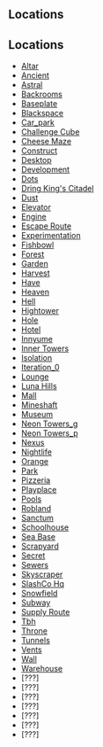 ## **Locations**

## **Locations**

- [Altar](https://terror.moe/locations/altar.html)
- [Ancient](https://terror.moe/locations/ancient.html)
- [Astral](https://terror.moe/locations/astral.html)
- [Backrooms](https://terror.moe/locations/backrooms.html)
- [Baseplate](https://terror.moe/locations/baseplate.html)
- [Blackspace](https://terror.moe/locations/blackspace.html)
- [Car_park](https://terror.moe/locations/car_park.html)
- [Challenge Cube](https://terror.moe/locations/challenge_cube.html)
- [Cheese Maze](https://terror.moe/locations/cheese_maze.html)
- [Construct](https://terror.moe/locations/construct.html)
- [Desktop](https://terror.moe/locations/desktop.html)
- [Development](https://terror.moe/locations/development.html)
- [Dots](https://terror.moe/locations/dots.html)
- [Dring King's Citadel](https://terror.moe/locations/dring_kings_citadel.html)
- [Dust](https://terror.moe/locations/dust.html)
- [Elevator](https://terror.moe/locations/elevator.html)
- [Engine](https://terror.moe/locations/engine.html)
- [Escape Route](https://terror.moe/locations/escape_route.html)
- [Experimentation](https://terror.moe/locations/experimentation.html)
- [Fishbowl](https://terror.moe/locations/fishbowl.html)
- [Forest](https://terror.moe/locations/forest.html)
- [Garden](https://terror.moe/locations/garden.html)
- [Harvest](https://terror.moe/locations/harvest.html)
- [Have](https://terror.moe/locations/have.html)
- [Heaven](https://terror.moe/locations/heaven.html)
- [Hell](https://terror.moe/locations/hell.html)
- [Hightower](https://terror.moe/locations/hightower.html)
- [Hole](https://terror.moe/locations/hole.html)
- [Hotel](https://terror.moe/locations/hotel.html)
- [Innyume](https://terror.moe/locations/innyume.html)
- [Inner Towers](https://terror.moe/locations/inner_towers.html)
- [Isolation](https://terror.moe/locations/isolation.html)
- [Iteration_0](https://terror.moe/locations/iteration_0.html)
- [Lounge](https://terror.moe/locations/lounge.html)
- [Luna Hills](https://terror.moe/locations/luna_hills.html)
- [Mall](https://terror.moe/locations/mall.html)
- [Mineshaft](https://terror.moe/locations/mineshaft.html)
- [Museum](https://terror.moe/locations/museum.html)
- [Neon Towers_g](https://terror.moe/locations/neon_towers_g.html)
- [Neon Towers_p](https://terror.moe/locations/neon_towers_p.html)
- [Nexus](https://terror.moe/locations/nexus.html)
- [Nightlife](https://terror.moe/locations/nightlife.html)
- [Orange](https://terror.moe/locations/orange.html)
- [Park](https://terror.moe/locations/park.html)
- [Pizzeria](https://terror.moe/locations/pizzeria.html)
- [Playplace](https://terror.moe/locations/playplace.html)
- [Pools](https://terror.moe/locations/pools.html)
- [Robland](https://terror.moe/locations/robland.html)
- [Sanctum](https://terror.moe/locations/sanctum.html)
- [Schoolhouse](https://terror.moe/locations/schoolhouse.html)
- [Sea Base](https://terror.moe/locations/sea_base.html)
- [Scrapyard](https://terror.moe/locations/scrapyard.html)
- [Secret](https://terror.moe/locations/secret.html)
- [Sewers](https://terror.moe/locations/sewers.html)
- [Skyscraper](https://terror.moe/locations/skyscraper.html)
- [SlashCo Hq](https://terror.moe/locations/slashco_hq.html)
- [Snowfield](https://terror.moe/locations/snowfield.html)
- [Subway](https://terror.moe/locations/subway.html)
- [Supply Route](https://terror.moe/locations/supply_route.html)
- [Tbh](https://terror.moe/locations/tbh.html)
- [Throne](https://terror.moe/locations/throne.html)
- [Tunnels](https://terror.moe/locations/tunnels.html)
- [Vents](https://terror.moe/locations/vents.html)
- [Wall](https://terror.moe/locations/wall.html)
- [Warehouse](https://terror.moe/locations/warehouse.html)
- [???]
- [???]
- [???]
- [???]
- [???]
- [???]
- [???]